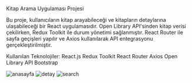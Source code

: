 Kitap Arama Uygulaması Projesi

Bu proje, kullanıcıların kitap arayabileceği ve kitapların detaylarına ulaşabileceği bir React uygulamasıdır. Open Library API'sinden kitap verisi çekilirken, Redux Toolkit ile durum yönetimi sağlanmıştır.
React Router ile sayfa geçişleri yapılır ve Axios kullanılarak API entegrasyonu gerçekleştirilmiştir.

Kullanılan Teknolojiler:
React.js
Redux Toolkit
React Router
Axios
Open Library API
Bootstrap 

![anasayfa](https://github.com/user-attachments/assets/2769f528-69e6-4d8c-9590-c9c31ef9e340)
![detay](https://github.com/user-attachments/assets/1f474794-d1c8-4701-b160-4db8ef7ebd64)
![search](https://github.com/user-attachments/assets/b1a0f213-8f75-4eeb-b2d6-43cd9fca30ad)
